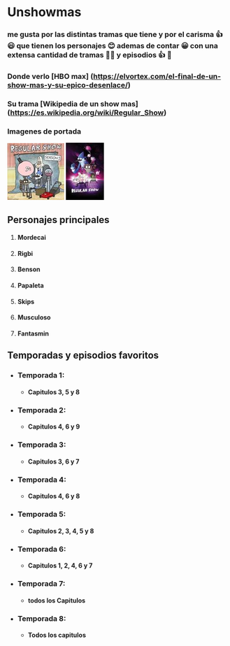 # Unshowmas
### me gusta por las distintas tramas que tiene y por el carisma :+1: :smiley: que tienen los personajes :blush: ademas de contar :grinning: con una extensa cantidad de tramas :face_in_clouds: y episodios :+1: :star_struck:
### Donde verlo [HBO max] (https://elvortex.com/el-final-de-un-show-mas-y-su-epico-desenlace/)
### Su trama [Wikipedia de un show mas] (https://es.wikipedia.org/wiki/Regular_Show)
### Imagenes de portada 
![img.png](img.png)
![img_1.png](img_1.png)
## Personajes principales  
1. #### Mordecai
2. #### Rigbi 
3. #### Benson 
4. #### Papaleta
5. #### Skips
6. #### Musculoso
7. #### Fantasmin
## Temporadas y episodios favoritos 
* ### Temporada 1:
  - #### Capitulos 3, 5 y 8
* ### Temporada 2:
  - #### Capitulos 4, 6 y 9
* ### Temporada 3:
  - #### Capitulos 3, 6 y 7
* ### Temporada 4: 
  - #### Capitulos 4, 6 y 8
* ### Temporada 5:
  - #### Capitulos 2, 3, 4, 5 y 8
* ### Temporada 6: 
  - #### Capitulos 1, 2, 4, 6 y 7
* ### Temporada 7:
  - #### todos los Capitulos
* ### Temporada 8:
  - #### Todos los capitulos 
